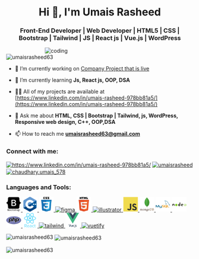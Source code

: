 <h1 align="center">Hi 👋, I'm Umais Rasheed</h1>
<h3 align="center">Front-End Developer | Web Developer | HTML5 | CSS | Bootstrap | Tailwind | JS | React js | Vue.js | WordPress</h3>
<img align="right" width="400" alt="coding" src="https://www.google.com/search?sca_esv=582537645&rlz=1C1SQJL_enPK1049PK1050&sxsrf=AM9HkKlqh1Br-AFvhuk-heHENPaKv1OKRw:1700030792797&q=coding+animated+gif&tbm=isch&source=univ&fir=dbrfb5dvHO4gVM%252CCJdgcKdcN0j58M%252C_%253BITaGGdoGDaxxhM%252Cyw3WajrVF6gxGM%252C_%253BA0Q3JumBBr3aXM%252CwPNuSPiD_cKq-M%252C_%253BMwozBsUeOfn96M%252CcR54yvEmE2nqmM%252C_%253Bbm-5ttG2JLMj3M%252CfdH4pIgsIPIsqM%252C_%253BI27d9Sp9_gAr5M%252CwPNuSPiD_cKq-M%252C_%253BsDc0a5ilIqY_XM%252CP8Ywr8nqIHzn_M%252C_%253BzhjSEq0Xd_DH7M%252CCJdgcKdcN0j58M%252C_%253BNUntO8FQoc-57M%252CS2_fnYEU1a3BSM%252C_%253BIh3WtxccUYSzMM%252CDjMcDTxMfmhRGM%252C_%253BsVKKE35BHJlYmM%252C_4Gry3oG9aja5M%252C_%253BCL8Lsl-jKD51kM%252CGGBYBQAeisfLvM%252C_&usg=AI4_-kQ72N9QqL0YB7mR4iPfoiDKop02pw&sa=X&ved=2ahUKEwjv7ouctMWCAxWswAIHHb1XCakQ7Al6BAgIEGc&biw=1366&bih=619&dpr=1#imgrc=ITaGGdoGDaxxhM">


<p align="left"> <img src="https://komarev.com/ghpvc/?username=umaisrasheed63&label=Profile%20views&color=0e75b6&style=flat" alt="umaisrasheed63" /> </p>

- 🔭 I’m currently working on [Company Project that is live](https://shop.plazauk.com/)

- 🌱 I’m currently learning **Js, React js, OOP, DSA**

- 👨‍💻 All of my projects are available at [https://www.linkedin.com/in/umais-rasheed-978bb81a5/](https://www.linkedin.com/in/umais-rasheed-978bb81a5/)

- 💬 Ask me about **HTML, CSS | Bootstrap | Tailwind, js, WordPress, Responsive web design, C++, OOP,DSA**

- 📫 How to reach me **umaisrasheed63@gmail.com**

<h3 align="left">Connect with me:</h3>
<p align="left">
<a href="https://linkedin.com/in/https://www.linkedin.com/in/umais-rasheed-978bb81a5/" target="blank"><img align="center" src="https://raw.githubusercontent.com/rahuldkjain/github-profile-readme-generator/master/src/images/icons/Social/linked-in-alt.svg" alt="https://www.linkedin.com/in/umais-rasheed-978bb81a5/" height="30" width="40" /></a>
<a href="https://stackoverflow.com/users/umaisrasheed" target="blank"><img align="center" src="https://raw.githubusercontent.com/rahuldkjain/github-profile-readme-generator/master/src/images/icons/Social/stack-overflow.svg" alt="umaisrasheed" height="30" width="40" /></a>
<a href="https://instagram.com/chaudhary.umais_578" target="blank"><img align="center" src="https://raw.githubusercontent.com/rahuldkjain/github-profile-readme-generator/master/src/images/icons/Social/instagram.svg" alt="chaudhary.umais_578" height="30" width="40" /></a>
</p>

<h3 align="left">Languages and Tools:</h3>
<p align="left"> <a href="https://getbootstrap.com" target="_blank" rel="noreferrer"> <img src="https://raw.githubusercontent.com/devicons/devicon/master/icons/bootstrap/bootstrap-plain-wordmark.svg" alt="bootstrap" width="40" height="40"/> </a> <a href="https://www.w3schools.com/cpp/" target="_blank" rel="noreferrer"> <img src="https://raw.githubusercontent.com/devicons/devicon/master/icons/cplusplus/cplusplus-original.svg" alt="cplusplus" width="40" height="40"/> </a> <a href="https://www.w3schools.com/css/" target="_blank" rel="noreferrer"> <img src="https://raw.githubusercontent.com/devicons/devicon/master/icons/css3/css3-original-wordmark.svg" alt="css3" width="40" height="40"/> </a> <a href="https://www.figma.com/" target="_blank" rel="noreferrer"> <img src="https://www.vectorlogo.zone/logos/figma/figma-icon.svg" alt="figma" width="40" height="40"/> </a> <a href="https://www.w3.org/html/" target="_blank" rel="noreferrer"> <img src="https://raw.githubusercontent.com/devicons/devicon/master/icons/html5/html5-original-wordmark.svg" alt="html5" width="40" height="40"/> </a> <a href="https://www.adobe.com/in/products/illustrator.html" target="_blank" rel="noreferrer"> <img src="https://www.vectorlogo.zone/logos/adobe_illustrator/adobe_illustrator-icon.svg" alt="illustrator" width="40" height="40"/> </a> <a href="https://developer.mozilla.org/en-US/docs/Web/JavaScript" target="_blank" rel="noreferrer"> <img src="https://raw.githubusercontent.com/devicons/devicon/master/icons/javascript/javascript-original.svg" alt="javascript" width="40" height="40"/> </a> <a href="https://www.mongodb.com/" target="_blank" rel="noreferrer"> <img src="https://raw.githubusercontent.com/devicons/devicon/master/icons/mongodb/mongodb-original-wordmark.svg" alt="mongodb" width="40" height="40"/> </a> <a href="https://www.mysql.com/" target="_blank" rel="noreferrer"> <img src="https://raw.githubusercontent.com/devicons/devicon/master/icons/mysql/mysql-original-wordmark.svg" alt="mysql" width="40" height="40"/> </a> <a href="https://nodejs.org" target="_blank" rel="noreferrer"> <img src="https://raw.githubusercontent.com/devicons/devicon/master/icons/nodejs/nodejs-original-wordmark.svg" alt="nodejs" width="40" height="40"/> </a> <a href="https://www.php.net" target="_blank" rel="noreferrer"> <img src="https://raw.githubusercontent.com/devicons/devicon/master/icons/php/php-original.svg" alt="php" width="40" height="40"/> </a> <a href="https://reactjs.org/" target="_blank" rel="noreferrer"> <img src="https://raw.githubusercontent.com/devicons/devicon/master/icons/react/react-original-wordmark.svg" alt="react" width="40" height="40"/> </a> <a href="https://tailwindcss.com/" target="_blank" rel="noreferrer"> <img src="https://www.vectorlogo.zone/logos/tailwindcss/tailwindcss-icon.svg" alt="tailwind" width="40" height="40"/> </a> <a href="https://vuejs.org/" target="_blank" rel="noreferrer"> <img src="https://raw.githubusercontent.com/devicons/devicon/master/icons/vuejs/vuejs-original-wordmark.svg" alt="vuejs" width="40" height="40"/> </a> <a href="https://vuetifyjs.com/en/" target="_blank" rel="noreferrer"> <img src="https://bestofjs.org/logos/vuetify.svg" alt="vuetify" width="40" height="40"/> </a> </p>

<p><img align="left" src="https://github-readme-stats.vercel.app/api/top-langs?username=umaisrasheed63&show_icons=true&locale=en&layout=compact" alt="umaisrasheed63" /></p>

<p>&nbsp;<img align="center" src="https://github-readme-stats.vercel.app/api?username=umaisrasheed63&show_icons=true&locale=en" alt="umaisrasheed63" /></p>

<p><img align="center" src="https://github-readme-streak-stats.herokuapp.com/?user=umaisrasheed63&" alt="umaisrasheed63" /></p>
